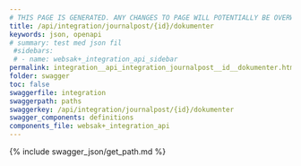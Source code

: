 ```yaml
---
# THIS PAGE IS GENERATED. ANY CHANGES TO PAGE WILL POTENTIALLY BE OVERWRITTEN.
title: /api/integration/journalpost/{id}/dokumenter
keywords: json, openapi
# summary: test med json fil
 #sidebars: 
 # - name: websak+_integration_api_sidebar
permalink: integration__api_integration_journalpost__id__dokumenter.html
folder: swagger
toc: false
swaggerfile: integration
swaggerpath: paths
swaggerkey: /api/integration/journalpost/{id}/dokumenter
swagger_components: definitions
components_file: websak+_integration_api
---
```

{% include swagger_json/get_path.md %}

